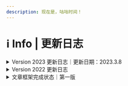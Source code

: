 ```yaml
---
description: 现在是，咕咕时间！
---
```


# ℹ Info | 更新日志

<details>

<summary>Version 2023 更新日志｜更新日期：2023.3.8</summary>

#### Version 2023 Update 11 · 2023.4.1

* 编写1.3.2小节相关内容

#### Version 2023 Update 10 · 2023.3.8

* 编写1.3.2小节相关内容

#### Version 2023 Update 9 · 2023.2.28

* 编写1.3.2小节相关内容

#### Version 2023 Update 8 · 2023.2.27

* 编写1.3.2小节相关内容

#### Version 2023 Update 7 · 2023.2.4

* 编写7.3小节相关内容

#### Version 2023 Update 6 · 2023.2.2

* 编写7.3小节相关内容

#### Version 2023 Update 5 · 2023.1.10

* 编写7.3小节相关内容

#### Version 2023 Update 4 · 2023.1.9

* 编写7.3小节相关内容
* 微调Chapter 7目录
* 初步准备7.2小节相关内容
* 修改1.2-Ex小节相关内容

#### Version 2023 Update 3 · 2023.1.7

* 编写7.1小节相关内容
* 微调Chapter 2目录
* 微调1.3.2、1.3.3、1.3.4小节相关内容

#### Version 2023 Update 2 · 2023.1.6

* 初步准备7.1小节相关内容
* 修改7.3小节相关内容
* 微调Chapter 2、Chapter 7目录

#### Version 2023 Update 1 · 2023.1.3

* 测试封面图片
* 修改1.3.1小节相关内容

</details>

<details>

<summary>Version 2022 更新日志</summary>

#### Version 2022 Update 14 · 2022.12.26

* 章节副标题微调
* 初步准备7.3小节相关内容

#### Version 2022 Update 13 · 2022.12.23

* 微调1.3.2、1.3.3、1.3.4小节相关内容

#### Version 2022 Update 12 · 2022.12.4

* 修改1.1、1.3.1小节相关内容
* 编写1.3.4小节相关内容

#### Version 2022 Update 11 · 2022.12.3

* 1.2.2小节内容微调
* 编写1.3.1小节相关内容

#### Version 2022 Update 10 · 2022.11.24

* 编写1.2-Ex小节相关内容
* 初步准备1.3节相关内容

#### Version 2022 Update 9 · 2022.11.23

* 编写1.2.2小节相关内容

#### Version 2022 Update 8 · 2022.11.21

* 文章篇幅简化准备
* 初步准备1.2.1、1.2.2小节相关内容
* 文章框架微调

#### Version 2022 Update 7 · 2022.11.20

* 增加“参考文献“相关内容
* 更新1.2节相关内容
* 细化文章目录框架

#### Version 2022 Update 6 · 2022.11.6

* 重写1.1节相关内容
* 增加“免root玩机“相关框架
* 增加鸣谢相关内容
* 更新教程整体目录结构

#### Version 2022 Update 5 · 2022.11.5

* 迁移教程至GitBook
* 拆分整篇文章为更小的章节，更改文章结构为目录式
* 更换版本命名规则，从Version 2开始，不再沿用x.x的大小版本号，改为年份+文章迭代次数，同一天内的修改均看作一次迭代

#### Version 1.3 · 2022.10.15

* 新增各厂商Bootloader解锁表格相关内容

#### Version 1.2 · 2022.10.4

* 新增各厂商Bootloader解锁表格相关内容
* 新增运营商相关内容

#### Version 1.1 · 2022.7.20

* 新增Overture、Chapter 1相关内容

#### Version 1.0 · 2022.7.16

* 教程第一版框架定型
* 新增Overture相关内容

</details>

<details>

<summary>文章框架完成状态｜第一版</summary>

* Chapter 1 - Bootloader
  * [x] 1.1 Bootloader简介
  * [x] 1.2 解锁资格查询
  * [x] 1.2-Ex 简易验机思路
  * [ ] 1.3 解锁方式介绍
  * [ ] 1.3-Ex 回锁教程
  * [ ] 1.4 不能解锁的情况下体验部分玩机软件

<!---->

* Chapter 2 - 刷入Magisk
  *

<!---->

* Chapter 3 - Magisk上手
  *

<!---->

* Chapter 4 - 免解锁玩机
  *

<!---->

* Chapter 5 - 问题排查
  *

<!---->

* Chapter 6 - 第三方ROM
  *

<!---->

* Chapter 7 - 选购新手机

</details>


